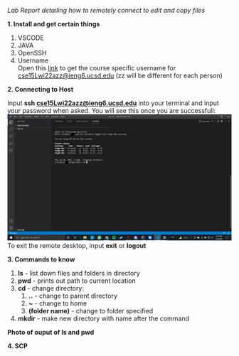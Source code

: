 *Lab Report detailing how to remotely connect to edit and copy files* <br/>

**1. Install and get certain things**<br/>
1. VSCODE
2. JAVA
3. OpenSSH<br/>
4. Username<br/>
Open this [link](https://sdacs.ucsd.edu/~icc/index.php) to get the course specific username for cse15Lwi22azz@ieng6.ucsd.edu (zz will be different for each person)

**2. Connecting to Host**<br/>

Input **ssh cse15Lwi22azz@ieng6.ucsd.edu** into your terminal and input your password when asked.
You will see this once you are successfull:
![Image](test.jpg)<br/>
To exit the remote desktop, input **exit** or **logout**

**3. Commands to know**<br/>

1. **ls** - list down files and folders in directory
2. **pwd** - prints out path to current location
3. **cd** - change directory: <br/>
   1. **..** - change to parent directory
   2. **~** - change to home
   3. **(folder name)** - change to folder specified
4. **mkdir** - make new directory with name after the command

**Photo of ouput of ls and pwd**<br/>

**4. SCP**<br/>



